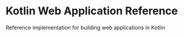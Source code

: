 # Kotlin Web Application Reference
Reference implementation for building web applications in Kotlin
